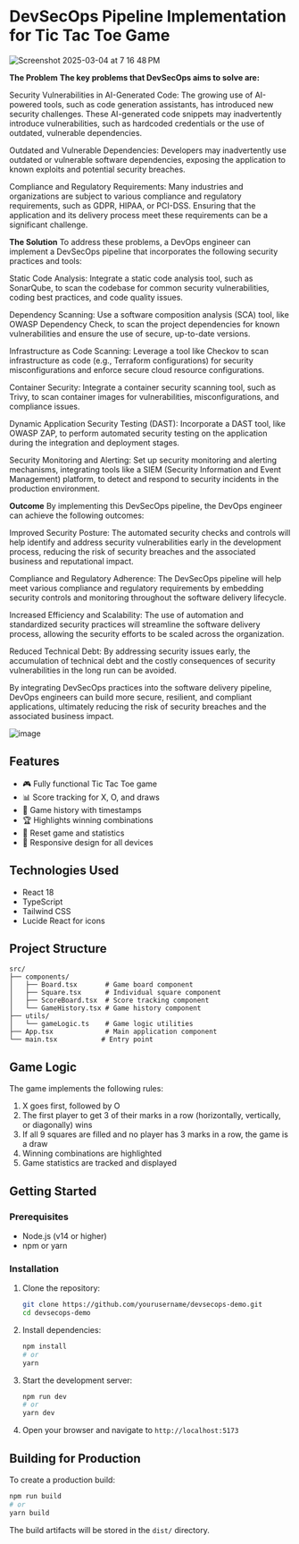 # DevSecOps Pipeline Implementation for Tic Tac Toe Game

![Screenshot 2025-03-04 at 7 16 48 PM](https://github.com/user-attachments/assets/7ed79f9c-9144-4870-accd-500085a15592)


**The Problem**
**The key problems that DevSecOps aims to solve are:**

Security Vulnerabilities in AI-Generated Code: The growing use of AI-powered tools, such as code generation assistants, has introduced new security challenges. These AI-generated code snippets may inadvertently introduce vulnerabilities, such as hardcoded credentials or the use of outdated, vulnerable dependencies.

Outdated and Vulnerable Dependencies: Developers may inadvertently use outdated or vulnerable software dependencies, exposing the application to known exploits and potential security breaches.

Compliance and Regulatory Requirements: Many industries and organizations are subject to various compliance and regulatory requirements, such as GDPR, HIPAA, or PCI-DSS. Ensuring that the application and its delivery process meet these requirements can be a significant challenge.

**The Solution**
To address these problems, a DevOps engineer can implement a DevSecOps pipeline that incorporates the following security practices and tools:

Static Code Analysis: Integrate a static code analysis tool, such as SonarQube, to scan the codebase for common security vulnerabilities, coding best practices, and code quality issues.

Dependency Scanning: Use a software composition analysis (SCA) tool, like OWASP Dependency Check, to scan the project dependencies for known vulnerabilities and ensure the use of secure, up-to-date versions.

Infrastructure as Code Scanning: Leverage a tool like Checkov to scan infrastructure as code (e.g., Terraform configurations) for security misconfigurations and enforce secure cloud resource configurations.

Container Security: Integrate a container security scanning tool, such as Trivy, to scan container images for vulnerabilities, misconfigurations, and compliance issues.

Dynamic Application Security Testing (DAST): Incorporate a DAST tool, like OWASP ZAP, to perform automated security testing on the application during the integration and deployment stages.

Security Monitoring and Alerting: Set up security monitoring and alerting mechanisms, integrating tools like a SIEM (Security Information and Event Management) platform, to detect and respond to security incidents in the production environment.

**Outcome**
By implementing this DevSecOps pipeline, the DevOps engineer can achieve the following outcomes:

Improved Security Posture: The automated security checks and controls will help identify and address security vulnerabilities early in the development process, reducing the risk of security breaches and the associated business and reputational impact.

Compliance and Regulatory Adherence: The DevSecOps pipeline will help meet various compliance and regulatory requirements by embedding security controls and monitoring throughout the software delivery lifecycle.

Increased Efficiency and Scalability: The use of automation and standardized security practices will streamline the software delivery process, allowing the security efforts to be scaled across the organization.

Reduced Technical Debt: By addressing security issues early, the accumulation of technical debt and the costly consequences of security vulnerabilities in the long run can be avoided.

By integrating DevSecOps practices into the software delivery pipeline, DevOps engineers can build more secure, resilient, and compliant applications, ultimately reducing the risk of security breaches and the associated business impact.



![image](https://github.com/user-attachments/assets/5b2813a5-f493-4665-8964-77359b5be93a)

## Features

- 🎮 Fully functional Tic Tac Toe game
- 📊 Score tracking for X, O, and draws
- 📜 Game history with timestamps
- 🏆 Highlights winning combinations
- 🔄 Reset game and statistics
- 📱 Responsive design for all devices

## Technologies Used

- React 18
- TypeScript
- Tailwind CSS
- Lucide React for icons

## Project Structure

```
src/
├── components/
│   ├── Board.tsx       # Game board component
│   ├── Square.tsx      # Individual square component
│   ├── ScoreBoard.tsx  # Score tracking component
│   └── GameHistory.tsx # Game history component
├── utils/
│   └── gameLogic.ts    # Game logic utilities
├── App.tsx             # Main application component
└── main.tsx           # Entry point
```

## Game Logic

The game implements the following rules:

1. X goes first, followed by O
2. The first player to get 3 of their marks in a row (horizontally, vertically, or diagonally) wins
3. If all 9 squares are filled and no player has 3 marks in a row, the game is a draw
4. Winning combinations are highlighted
5. Game statistics are tracked and displayed

## Getting Started

### Prerequisites

- Node.js (v14 or higher)
- npm or yarn

### Installation

1. Clone the repository:
   ```bash
   git clone https://github.com/yourusername/devsecops-demo.git
   cd devsecops-demo
   ```

2. Install dependencies:
   ```bash
   npm install
   # or
   yarn
   ```

3. Start the development server:
   ```bash
   npm run dev
   # or
   yarn dev
   ```

4. Open your browser and navigate to `http://localhost:5173`

## Building for Production

To create a production build:

```bash
npm run build
# or
yarn build
```

The build artifacts will be stored in the `dist/` directory.

